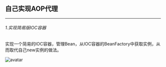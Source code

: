 ## 自己实现AOP代理
---
###### 1.实现简易版IOC容器   
实现一个简易的IOC容器，管理Bean，从IOC容器的BeanFactory中获取实例，从而取代自己new实例的做法。

![avatar](https://raw.githubusercontent.com/chenxingxing6/sourcecode/master/code-springaop/img/1.png)    

